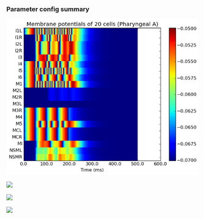 ### Parameter config summary 
<p><img alt="?" src="neurons_A_Pharyngeal.png"/></p>
<p><img alt=" " src="neuron_activity_A_Pharyngeal.png"/></p>
<p><img alt=" " src="muscles_A_Pharyngeal.png"/></p>
<p><img alt=" " src="muscle_activity_A_Pharyngeal.png"/></p>
